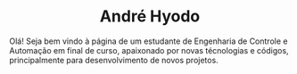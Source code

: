 <h1 align="center"> André Hyodo </h1>
Olá!
Seja bem vindo à página de um estudante de Engenharia de Controle e Automação em final de curso, apaixonado por novas técnologias e códigos, principalmente para desenvolvimento de novos projetos.
